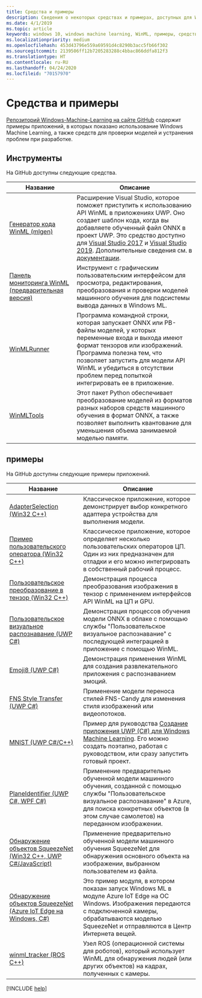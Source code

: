 ```yaml
---
title: Средства и примеры
description: Сведения о некоторых средствах и примерах, доступных для Windows Machine Learning.
ms.date: 4/1/2019
ms.topic: article
keywords: windows 10, windows machine learning, WinML, примеры, средства
ms.localizationpriority: medium
ms.openlocfilehash: 453d43796e559a69591d4c8290b3acc5fb66f302
ms.sourcegitcommit: 2139506ff12b7205283288c4bbac866ddfa812f3
ms.translationtype: HT
ms.contentlocale: ru-RU
ms.lasthandoff: 04/24/2020
ms.locfileid: "70157970"
---
```

# <a name="tools-and-samples"></a>Средства и примеры

[Репозиторий Windows-Machine-Learning на сайте GitHub](https://github.com/Microsoft/Windows-Machine-Learning) содержит примеры приложений, в которых показано использование Windows Machine Learning, а также средств для проверки моделей и устранения проблем при разработке.

## <a name="tools"></a>Инструменты

На GitHub доступны следующие средства.

| Название | Описание |
|------|-------------|
| [Генератор кода WinML (mlgen)](https://marketplace.visualstudio.com/items?itemName=WinML.mlgen) | Расширение Visual Studio, которое поможет приступить к использованию API WinML в приложениях UWP. Оно создает шаблон кода, когда вы добавляете обученный файл ONNX в проект UWP. Это средство доступно для [Visual Studio 2017](https://marketplace.visualstudio.com/items?itemName=WinML.mlgen) и [Visual Studio 2019](https://marketplace.visualstudio.com/items?itemName=WinML.MLGenV2). Дополнительные сведения см. в [документации](mlgen.md).
| [Панель мониторинга WinML (предварительная версия)](https://github.com/Microsoft/Windows-Machine-Learning/tree/master/Tools/WinMLDashboard) | Инструмент с графическим пользовательским интерфейсом для просмотра, редактирования, преобразования и проверки моделей машинного обучения для подсистемы вывода данных в Windows ML. |
| [WinMLRunner](https://github.com/Microsoft/Windows-Machine-Learning/tree/master/Tools/WinMLRunner) | Программа командной строки, которая запускает ONNX или PB-файлы моделей, у которых переменные входа и выхода имеют формат тензоров или изображений. Программа полезна тем, что позволяет запустить для модели API WinML и убедиться в отсутствии проблем перед попыткой интегрировать ее в приложение. |
| [WinMLTools](https://pypi.org/project/winmltools/) | Этот пакет Python обеспечивает преобразование моделей из форматов разных наборов средств машинного обучения в формат ONNX, а также позволяет выполнить квантование для уменьшения объема занимаемой моделью памяти. |

## <a name="samples"></a>примеры

На GitHub доступны следующие примеры приложений.

| Название | Описание |
|------|-------------|
| [AdapterSelection (Win32 C++)](https://github.com/Microsoft/Windows-Machine-Learning/tree/master/Samples/AdapterSelection/AdapterSelection/cpp) | Классическое приложение, которое демонстрирует выбор конкретного адаптера устройства для выполнения модели. |
| [Пример пользовательского оператора (Win32 C++)](https://github.com/Microsoft/Windows-Machine-Learning/tree/master/Samples/CustomOperatorCPU/desktop/cpp) | Классическое приложение, которое определяет несколько пользовательских операторов ЦП. Один из них предназначен для отладки и его можно интегрировать в собственный рабочий процесс. |
| [Пользовательское преобразование в тензор (Win32 C++)](https://github.com/Microsoft/Windows-Machine-Learning/tree/master/Samples/CustomTensorization) | Демонстрация процесса преобразования изображения в тензор с применением интерфейсов API WinML на ЦП и GPU. |
| [Пользовательское визуальное распознавание (UWP C#)](https://docs.microsoft.com/azure/cognitive-services/custom-vision-service/custom-vision-onnx-windows-ml) | Демонстрация процессов обучения модели ONNX в облаке с помощью службы "Пользовательское визуальное распознавание" с последующей интеграцией в приложение с помощью WinML. |
| [Emoji8 (UWP C#)](https://github.com/Microsoft/Windows-Machine-Learning/tree/master/Samples/Emoji8/UWP/cs) | Демонстрация применения WinML для создания развлекательного приложения с распознаванием эмоций. |
| [FNS Style Transfer (UWP C#)](https://github.com/Microsoft/Windows-Machine-Learning/tree/master/Samples/FNSCandyStyleTransfer) | Применение модели переноса стилей FNS-Candy для изменения стиля изображений или видеопотоков. |
| [MNIST (UWP C#/C++)](https://github.com/Microsoft/Windows-Machine-Learning/tree/master/Samples/MNIST) | Пример для руководства [ Создание приложения UWP (C#) для Windows Machine Learning](get-started-uwp.md). Его можно создать поэтапно, работая с руководством, или сразу запустить готовый проект. |
| [PlaneIdentifier (UWP C#, WPF C#)](https://github.com/Microsoft/Windows-AppConsult-Samples-UWP/tree/master/PlaneIdentifier) | Применение предварительно обученной модели машинного обучения, созданной с помощью службы "Пользовательское визуальное распознавание" в Azure, для поиска конкретных объектов (в этом случае самолетов) на переданном изображении. |
| [Обнаружение объектов SqueezeNet (Win32 C++, UWP C#/JavaScript)](https://github.com/Microsoft/Windows-Machine-Learning/tree/master/Samples/SqueezeNetObjectDetection) | Применение предварительно обученной модели машинного обучения SqueezeNet для обнаружения основного объекта на изображении, выбранном пользователем из файла. |
| [Обнаружение объектов SqueezeNet (Azure IoT Edge на Windows, C#)](https://github.com/Microsoft/Windows-iotcore-samples/tree/develop/Samples/EdgeModules/SqueezeNetObjectDetection/cs) | Это пример модуля, в котором показан запуск Windows ML в модуле Azure IoT Edge на ОС Windows. Изображения передаются с подключенной камеры, обрабатываются моделью SqueezeNet и отправляются в Центр Интернета вещей. |
| [winml_tracker (ROS C++)](https://github.com/ms-iot/winml_tracker) | Узел ROS (операционной системы для роботов), который использует WinML для обнаружения людей (или других объектов) на кадрах, полученных с камеры. |

[!INCLUDE [help](../includes/get-help.md)]
